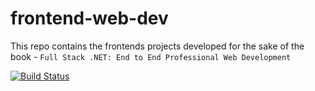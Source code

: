 # frontend-web-dev

This repo contains the frontends projects developed for the sake of the book - `Full Stack .NET: End to End Professional Web Development`

[![Build Status](https://dev.azure.com/endtoendweb/Everyday-Market-NG/_apis/build/status/Everyday-Market-NG-CI)](https://dev.azure.com/endtoendweb/Everyday-Market-NG/_build/latest?definitionId=3)
